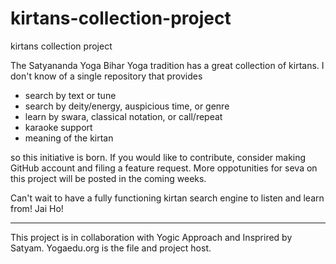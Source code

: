 # kirtans-collection-project
kirtans collection project

The Satyananda Yoga Bihar Yoga tradition has a great collection of kirtans. I don't know of a single repository that provides
- search by text or tune
- search by deity/energy, auspicious time, or genre
- learn by swara, classical notation, or call/repeat
- karaoke support
- meaning of the kirtan

so this initiative is born. If you would like to contribute, consider making GitHub account and filing a feature request. More oppotunities for seva on this project will be posted in the coming weeks. 

Can't wait to have a fully functioning kirtan search engine to listen and learn from!
Jai Ho!

---

This project is in collaboration with Yogic Approach and Insprired by Satyam. Yogaedu.org is the file and project host. 
